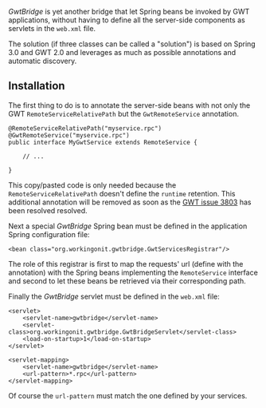_GwtBridge_ is yet another bridge that let Spring beans be invoked by GWT applications, without having to define all the server-side components as servlets in the `web.xml` file.

The solution (if three classes can be called a "solution") is based on Spring 3.0 and GWT 2.0 and leverages as much as possible annotations and automatic discovery.

## Installation ##

The first thing to do is to annotate the server-side beans with not only the GWT `RemoteServiceRelativePath` but the `GwtRemoteService` annotation.

```
@RemoteServiceRelativePath("myservice.rpc")
@GwtRemoteService("myservice.rpc")
public interface MyGwtService extends RemoteService {

    // ...

}
```

This copy/pasted code is only needed because the `RemoteServiceRelativePath` doesn't define the `runtime` retention. This additional annotation will be removed as soon as the [GWT issue 3803](http://code.google.com/p/google-web-toolkit/issues/detail?id=3803) has been resolved resolved.

Next a special _GwtBridge_ Spring bean must be defined in the application Spring configuration file:

```
<bean class="org.workingonit.gwtbridge.GwtServicesRegistrar"/>
```

The role of this registrar is first to map the requests' url (define with the annotation) with the Spring beans implementing the `RemoteService` interface and second to let these beans be retrieved via their corresponding path.

Finally the _GwtBridge_ servlet must be defined in the `web.xml` file:

```
<servlet>
    <servlet-name>gwtbridge</servlet-name>
    <servlet-class>org.workingonit.gwtbridge.GwtBridgeServlet</servlet-class>
    <load-on-startup>1</load-on-startup>
</servlet>

<servlet-mapping>
    <servlet-name>gwtbridge</servlet-name>
    <url-pattern>*.rpc</url-pattern>
</servlet-mapping>
```

Of course the `url-pattern` must match the one defined by your services.